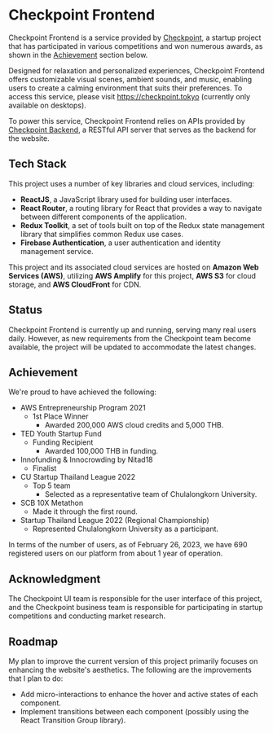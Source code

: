# Checkpoint Frontend

Checkpoint Frontend is a service provided by [Checkpoint](https://www.buymeacoffee.com/checkpoint?utm_source=Checkpoint+Website&utm_medium=About+Us), a startup project that has participated in various competitions and won numerous awards, as shown in the [Achievement](#achievement) section below.

Designed for relaxation and personalized experiences, Checkpoint Frontend offers customizable visual scenes, ambient sounds, and music, enabling users to create a calming environment that suits their preferences. To access this service, please visit https://checkpoint.tokyo (currently only available on desktops).

To power this service, Checkpoint Frontend relies on APIs provided by [Checkpoint Backend](https://github.com/KritapasSuwannawin/Checkpoint-Backend), a RESTful API server that serves as the backend for the website.

## Tech Stack

This project uses a number of key libraries and cloud services, including:

- **ReactJS**, a JavaScript library used for building user interfaces.
- **React Router**, a routing library for React that provides a way to navigate between different components of the application.
- **Redux Toolkit**, a set of tools built on top of the Redux state management library that simplifies common Redux use cases.
- **Firebase Authentication**, a user authentication and identity management service.

This project and its associated cloud services are hosted on **Amazon Web Services (AWS)**, utilizing **AWS Amplify** for this project, **AWS S3** for cloud storage, and **AWS CloudFront** for CDN.

## Status

Checkpoint Frontend is currently up and running, serving many real users daily. However, as new requirements from the Checkpoint team become available, the project will be updated to accommodate the latest changes.

## Achievement

We're proud to have achieved the following:

- AWS Entrepreneurship Program 2021
  - 1st Place Winner
    - Awarded 200,000 AWS cloud credits and 5,000 THB.
- TED Youth Startup Fund
  - Funding Recipient
    - Awarded 100,000 THB in funding.
- Innofunding & Innocrowding by Nitad18
  - Finalist
- CU Startup Thailand League 2022
  - Top 5 team
    - Selected as a representative team of Chulalongkorn University.
- SCB 10X Metathon
  - Made it through the first round.
- Startup Thailand League 2022 (Regional Championship)
  - Represented Chulalongkorn University as a participant.

In terms of the number of users, as of February 26, 2023, we have 690 registered users on our platform from about 1 year of operation.

## Acknowledgment

The Checkpoint UI team is responsible for the user interface of this project, and the Checkpoint business team is responsible for participating in startup competitions and conducting market research.

## Roadmap

My plan to improve the current version of this project primarily focuses on enhancing the website's aesthetics. The following are the improvements that I plan to do:

- Add micro-interactions to enhance the hover and active states of each component.
- Implement transitions between each component (possibly using the React Transition Group library).
